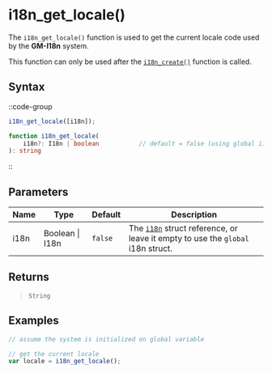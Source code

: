 # i18n_get_locale()

The `i18n_get_locale()` function is used to get the current locale code used by the **GM-I18n** system.

This function can only be used after the [`i18n_create()`](/v1/api-reference/functions/i18n-create) function is called.

## Syntax

::code-group
```js [Usage]
i18n_get_locale([i18n]);
```

```ts [Signature]
function i18n_get_locale(
    i18n?: I18n | boolean           // default = false (using global i18n struct)
): string
```
::

## Parameters

| Name        | Type              | Default      | Description |
|-------------|-------------------|--------------|-------------|
| i18n        | Boolean \| I18n | `false`      | The [`i18n`](/v1/api-reference/functions/i18n-create) struct reference, or leave it empty to use the `global` i18n struct. |

## Returns

> `String`

## Examples

```js [Create Event]
// assume the system is initialized on global variable

// get the current locale
var locale = i18n_get_locale();
```
